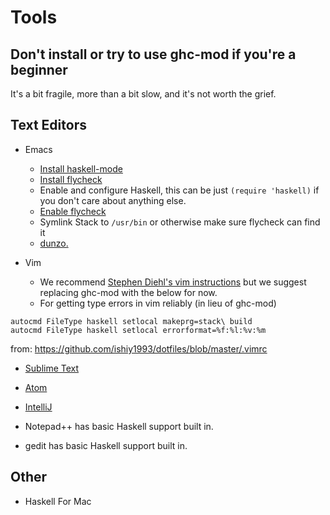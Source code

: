 # Tools


## Don't install or try to use ghc-mod if you're a beginner

It's a bit fragile, more than a bit slow, and it's not worth the grief.


## Text Editors

- Emacs
  - [Install haskell-mode](https://github.com/bitemyapp/dotfiles/blob/master/.emacs#L31)
  - [Install flycheck](https://github.com/bitemyapp/dotfiles/blob/master/.emacs#L29)
  - Enable and configure Haskell, this can be just `(require 'haskell)` if you don't care about anything else.
  - [Enable flycheck](https://github.com/bitemyapp/dotfiles/blob/master/.emacs#L97)
  - Symlink Stack to `/usr/bin` or otherwise make sure flycheck can find it
  - [dunzo.](https://twitter.com/bitemyapp/status/693621160571985920)

- Vim
  - We recommend [Stephen Diehl's vim instructions](http://www.stephendiehl.com/posts/vim_2016.html) but we suggest replacing ghc-mod with the below for now.
  - For getting type errors in vim reliably (in lieu of ghc-mod)
```
autocmd FileType haskell setlocal makeprg=stack\ build
autocmd FileType haskell setlocal errorformat=%f:%l:%v:%m
```
from: https://github.com/ishiy1993/dotfiles/blob/master/.vimrc

- [Sublime Text](https://github.com/SublimeHaskell/SublimeHaskell)

- [Atom](https://atom.io/packages/ide-haskell)

- [IntelliJ](https://github.com/carymrobbins/intellij-haskforce)

- Notepad++ has basic Haskell support built in.

- gedit has basic Haskell support built in.


## Other

- Haskell For Mac
